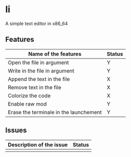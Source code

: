 # li
A simple text editor in x86_64

## Features

|Name of the features| Status |
|---|---|
|Open the file in argument|Y|
|Write in the file in argument|Y|
|Append the text in the file|X|
|Remove text in the file|X|
|Colorize the code|X|
|Enable raw mod|Y|
|Erase the terminale in the launchement|Y|

## Issues

|Description of the issue | Status |
|-------|---|
|||
